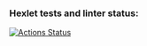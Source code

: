 ### Hexlet tests and linter status:
[![Actions Status](https://github.com/SpaceJumperdono/java-project-72/actions/workflows/hexlet-check.yml/badge.svg)](https://github.com/SpaceJumperdono/java-project-72/actions)